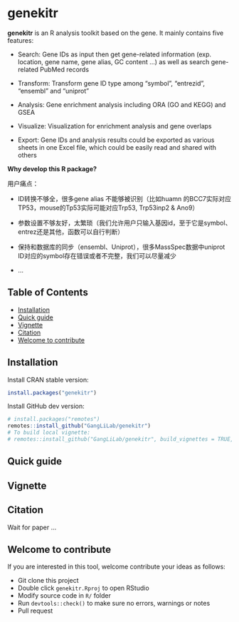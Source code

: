 
<!-- README.md is generated from README.Rmd. Please edit that file -->

# genekitr

**genekitr** is an R analysis toolkit based on the gene. It mainly
contains five features:

-   Search: Gene IDs as input then get gene-related information (exp.
    location, gene name, gene alias, GC content …) as well as search
    gene-related PubMed records

-   Transform: Transform gene ID type among “symbol”, “entrezid”,
    “ensembl” and “uniprot”

-   Analysis: Gene enrichment analysis including ORA (GO and KEGG) and
    GSEA

-   Visualize: Visualization for enrichment analysis and gene overlaps

-   Export: Gene IDs and analysis results could be exported as various
    sheets in one Excel file, which could be easily read and shared with
    others

**Why develop this R package?**

用户痛点：

-   ID转换不够全，很多gene alias 不能够被识别（比如huamn
    的BCC7实际对应TP53，mouse的Tp53实际可能对应Trp53, Trp53inp2 & Ano9）

-   参数设置不够友好，太繁琐（我们允许用户只输入基因id，至于它是symbol、entrez还是其他，函数可以自行判断）

-   保持和数据库的同步（ensembl、Uniprot），很多MassSpec数据中uniprot
    ID对应的symbol存在错误或者不完整，我们可以尽量减少

-   …

## Table of Contents

-   [Installation](#installation)
-   [Quick guide](#quick-guide)
-   [Vignette](#vignette)
-   [Citation](#citation)
-   [Welcome to contribute](#welcome-to-contribute)

## Installation

Install CRAN stable version:

``` r
install.packages("genekitr")
```

Install GitHub dev version:

``` r
# install.packages("remotes")
remotes::install_github("GangLiLab/genekitr")
# To build local vignette:
# remotes::install_github("GangLiLab/genekitr", build_vignettes = TRUE, dependencies = TRUE)
```

## Quick guide

## Vignette

## Citation

Wait for paper …

## Welcome to contribute

If you are interested in this tool, welcome contribute your ideas as
follows:

-   Git clone this project
-   Double click `genekitr.Rproj` to open RStudio
-   Modify source code in `R/` folder
-   Run `devtools::check()` to make sure no errors, warnings or notes
-   Pull request

